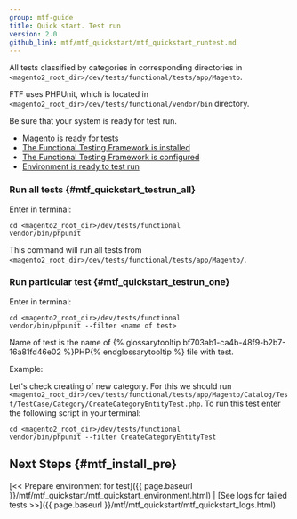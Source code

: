 ```yaml
---
group: mtf-guide
title: Quick start. Test run
version: 2.0
github_link: mtf/mtf_quickstart/mtf_quickstart_runtest.md
---
```


All tests classified by categories in corresponding directories in `<magento2_root_dir>/dev/tests/functional/tests/app/Magento`.

FTF uses PHPUnit, which is located in `<magento2_root_dir>/dev/tests/functional/vendor/bin` directory.

Be sure that your system is ready for test run.

- <a href="{{ page.baseurl }}/mtf/mtf_installation.html#mtf_install_pre">Magento is ready for tests</a>
- <a href="{{ page.baseurl }}/mtf/mtf_installation.html#mtf_install_check">The Functional Testing Framework is installed</a>
- <a href="{{ page.baseurl }}/mtf/mtf_quickstart/mtf_quickstart_config.html">The Functional Testing Framework is configured</a>
- <a href="{{ page.baseurl }}/mtf/mtf_quickstart/mtf_quickstart_environment.html">Environment is ready to test run</a>

### Run all tests {#mtf_quickstart_testrun_all}

Enter in terminal:
    
    cd <magento2_root_dir>/dev/tests/functional
    vendor/bin/phpunit

This command will run all tests from `<magento2_root_dir>/dev/tests/functional/tests/app/Magento/`.

### Run particular test {#mtf_quickstart_testrun_one}

Enter in terminal:

    cd <magento2_root_dir>/dev/tests/functional
    vendor/bin/phpunit --filter <name of test>

Name of test is the name of {% glossarytooltip bf703ab1-ca4b-48f9-b2b7-16a81fd46e02 %}PHP{% endglossarytooltip %} file with test.

Example:

Let's check creating of new category. For this we should run `<magento2_root_dir>/dev/tests/functional/tests/app/Magento/Catalog/Test/TestCase/Category/CreateCategoryEntityTest.php`. To run this test enter the following script in your terminal:

    cd <magento2_root_dir>/dev/tests/functional
    vendor/bin/phpunit --filter CreateCategoryEntityTest

## Next Steps   {#mtf_install_pre}


[&lt;&lt; Prepare environment for test]({{ page.baseurl }}/mtf/mtf_quickstart/mtf_quickstart_environment.html) | [See logs for failed tests &gt;&gt;]({{ page.baseurl }}/mtf/mtf_quickstart/mtf_quickstart_logs.html)

